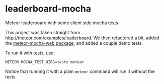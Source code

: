 leaderboard-mocha
=================

Meteor leaderboard with some client side mocha tests

This project was taken straight from http://meteor.com/examples/leaderboard.
We then refactored a bit, added the 
[meteor-mocha-web package](https://github.com/mad-eye/meteor-mocha-web), 
and added a couple demo tests.

To run it with tests, use:
```
METEOR_MOCHA_TEST_DIRS=tests meteor
```

Notice that running it with a plain `meteor` command will run it without the
tests.
